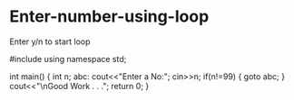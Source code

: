 # Enter-number-using-loop
Enter y/n to start loop

#include <iostream>
using namespace std;

int main()
{
int n;
abc:
cout<<"Enter a No:";
cin>>n;
if(n!=99)
{
goto abc;
}
cout<<"\nGood Work . . .";
return 0;
}
